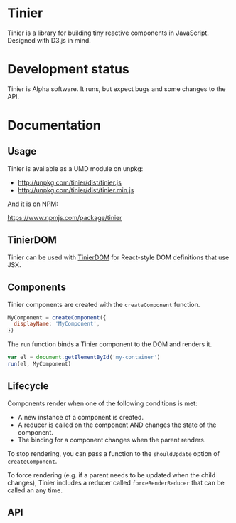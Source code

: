 # Tinier

Tinier is a library for building tiny reactive components in
JavaScript. Designed with D3.js in mind.

# Development status

Tinier is Alpha software. It runs, but expect bugs and some changes to the API.

# Documentation

## Usage

Tinier is available as a UMD module on unpkg:

- http://unpkg.com/tinier/dist/tinier.js
- http://unpkg.com/tinier/dist/tinier.min.js

And it is on NPM:

https://www.npmjs.com/package/tinier

## TinierDOM

Tinier can be used with [TinierDOM](https://github.com/zakandrewking/tinier-dom)
for React-style DOM definitions that use JSX.

## Components

Tinier components are created with the `createComponent` function.

```javascript
MyComponent = createComponent({
  displayName: 'MyComponent',
})
```

The `run` function binds a Tinier component to the DOM and renders it.

```javascript
var el = document.getElementById('my-container')
run(el, MyComponent)
```

## Lifecycle

Components render when one of the following conditions is met:

- A new instance of a component is created.
- A reducer is called on the component AND changes the state of the component.
- The binding for a component changes when the parent renders.

To stop rendering, you can pass a function to the `shouldUpdate` option of
`createComponent`.

To force rendering (e.g. if a parent needs to be updated when the child
changes), Tinier includes a reducer called `forceRenderReducer` that can be
called an any time.

## API

